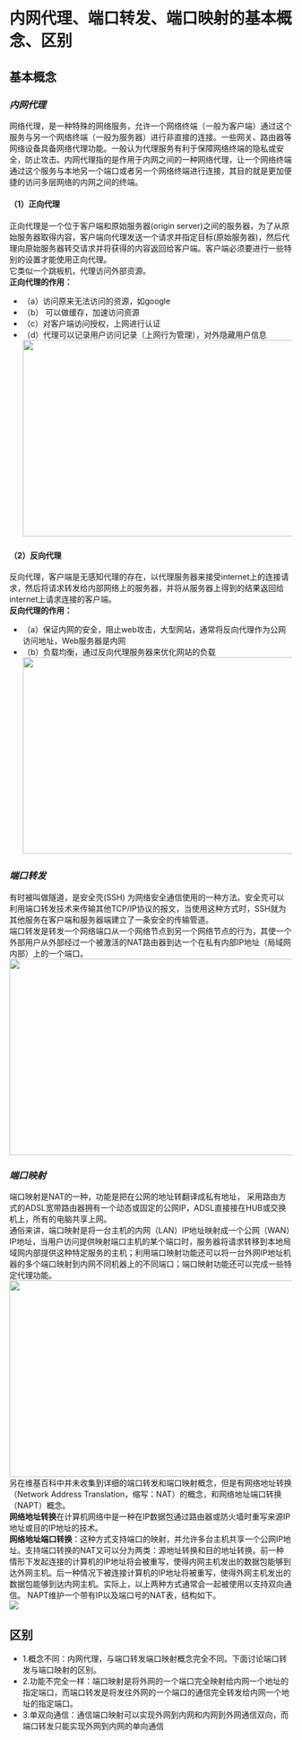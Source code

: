 # 内网代理、端口转发、端口映射的基本概念、区别
## **基本概念**
### ***内网代理***
网络代理，是一种特殊的网络服务，允许一个网络终端（一般为客户端）通过这个服务与另一个网络终端（一般为服务器）进行非直接的连接。一些网关、路由器等网络设备具备网络代理功能。一般认为代理服务有利于保障网络终端的隐私或安全，防止攻击。内网代理指的是作用于内网之间的一种网络代理，让一个网络终端通过这个服务与本地另一个端口或者另一个网络终端进行连接，其目的就是更加便捷的访问多层网络的内网之间的终端。</br>
#### （1）正向代理
正向代理是一个位于客户端和原始服务器(origin server)之间的服务器，为了从原始服务器取得内容，客户端向代理发送一个请求并指定目标(原始服务器)，然后代理向原始服务器转交请求并将获得的内容返回给客户端。客户端必须要进行一些特别的设置才能使用正向代理。</br>
它类似一个跳板机，代理访问外部资源。</br>
**正向代理的作用：**</br>
- （a）访问原来无法访问的资源，如google</br>
- （b） 可以做缓存，加速访问资源</br>
- （c）对客户端访问授权，上网进行认证</br>
- （d）代理可以记录用户访问记录（上网行为管理），对外隐藏用户信息</br>
<img src=https://github.com/nathanzeng001/Sec-Note/blob/main/Image/%E4%BB%A3%E7%90%86%20(1).png height="350" width="700"></br>
#### （2）反向代理
反向代理，客户端是无感知代理的存在，以代理服务器来接受internet上的连接请求，然后将请求转发给内部网络上的服务器，并将从服务器上得到的结果返回给internet上请求连接的客户端。</br>
**反向代理的作用：**</br>
- （a）保证内网的安全，阻止web攻击，大型网站，通常将反向代理作为公网访问地址，Web服务器是内网</br>
- （b）负载均衡，通过反向代理服务器来优化网站的负载</br>
<img src=https://github.com/nathanzeng001/Sec-Note/blob/main/Image/%E4%BB%A3%E7%90%86%20(2).png height="350" width="700"></br>
### ***端口转发***
有时被叫做隧道，是安全壳(SSH) 为网络安全通信使用的一种方法。安全壳可以利用端口转发技术来传输其他TCP/IP协议的报文，当使用这种方式时，SSH就为其他服务在客户端和服务器端建立了一条安全的传输管道。</br>
端口转发是转发一个网络端口从一个网络节点到另一个网络节点的行为，其使一个外部用户从外部经过一个被激活的NAT路由器到达一个在私有内部IP地址（局域网内部）上的一个端口。</br>
<img src=https://github.com/nathanzeng001/Sec-Note/blob/main/Image/%E4%BB%A3%E7%90%86%20(3).png height="350" width="700"></br>
### ***端口映射***
端口映射是NAT的一种，功能是把在公网的地址转翻译成私有地址， 采用路由方式的ADSL宽带路由器拥有一个动态或固定的公网IP，ADSL直接接在HUB或交换机上，所有的电脑共享上网。</br>
通俗来讲，端口映射是将一台主机的内网（LAN）IP地址映射成一个公网（WAN）IP地址，当用户访问提供映射端口主机的某个端口时，服务器将请求转移到本地局域网内部提供这种特定服务的主机；利用端口映射功能还可以将一台外网IP地址机器的多个端口映射到内网不同机器上的不同端口；端口映射功能还可以完成一些特定代理功能。</br>
<img src=https://github.com/nathanzeng001/Sec-Note/blob/main/Image/%E4%BB%A3%E7%90%86%20(4).png height="350" width="700"></br>
另在维基百科中并未收集到详细的端口转发和端口映射概念，但是有网络地址转换（Network Address Translation，缩写：NAT）的概念，和网络地址端口转换（NAPT）概念。</br>
**网络地址转换**在计算机网络中是一种在IP数据包通过路由器或防火墙时重写来源IP地址或目的IP地址的技术。</br>
**网络地址端口转换**：这种方式支持端口的映射，并允许多台主机共享一个公网IP地址。支持端口转换的NAT又可以分为两类：源地址转换和目的地址转换。前一种情形下发起连接的计算机的IP地址将会被重写，使得内网主机发出的数据包能够到达外网主机。后一种情况下被连接计算机的IP地址将被重写，使得外网主机发出的数据包能够到达内网主机。实际上，以上两种方式通常会一起被使用以支持双向通信。
NAPT维护一个带有IP以及端口号的NAT表，结构如下。</br>
<img src=https://github.com/nathanzeng001/Sec-Note/blob/main/Image/%E4%BB%A3%E7%90%86%20(5).png></br>
## **区别**
- 1.概念不同：内网代理，与端口转发端口映射概念完全不同。下面讨论端口转发与端口映射的区别。
- 2.功能不完全一样：端口映射是将外网的一个端口完全映射给内网一个地址的指定端口，而端口转发是将发往外网的一个端口的通信完全转发给内网一个地址的指定端口。
- 3.单双向通信：通信端口映射可以实现外网到内网和内网到外网通信双向，而端口转发只能实现外网到内网的单向通信
